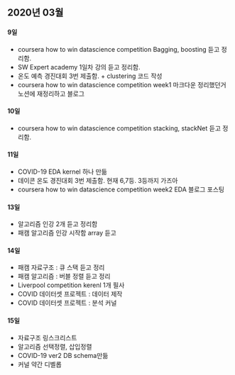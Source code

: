 ## 2020년 03월

#### 9일
- coursera how to win datascience competition Bagging, boosting 듣고 정리함.
- SW Expert academy 1일차 강의 듣고 정리함.
- 온도 예측 경진대회 3번 제출함. + clustering 코드 작성
- coursera how to win datascience competition week1 마크다운 정리했던거 노션에 재정리하고 블로그 

#### 10일
- coursera how to win datascience competition stacking, stackNet 듣고 정리함.

#### 11일
- COVID-19 EDA kernel 하나 만듦
- 데이콘 온도 경진대회 3번 제출함. 현재 6,7등. 3등까지 가즈아
- coursera how to win datascience competition week2 EDA 블로그 포스팅

#### 13일
- 알고리즘 인강 2개 듣고 정리함
- 패캠 알고리즘 인강 시작함 array 듣고 

#### 14일
- 패캠 자료구조 : 큐 스택 듣고 정리
- 패캠 알고리즘 : 버블 정렬 듣고 정리
- Liverpool competition kerenl 1개 필사
- COVID 데이터셋 프로젝트 : 데이터 제작
- COVID 데이터셋 프로젝트 : 분석 커널 

#### 15일
- 자료구조 링스크리스트 
- 알고리즘 선택정렬, 삽입정렬
- COVID-19 ver2 DB schema만듦
- 커널 약간 디벨롭
